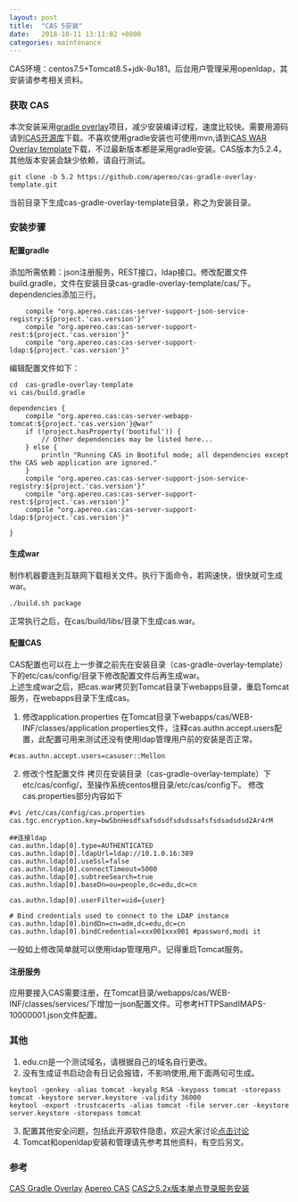 ```yaml
---
layout: post
title:  "CAS 5安装"
date:   2018-10-11 13:11:02 +0800
categories: maintenance
---
```





CAS环境：centos7.5+Tomcat8.5+jdk-8u181。后台用户管理采用openldap，其安装请参考相关资料。

### 获取 CAS 
本次安装采用[gradle overlay](https://github.com/apereo/cas-gradle-overlay-template)项目，减少安装编译过程，速度比较快。需要用源码请到[CAS开源库](https://github.com/apereo/cas)下载。不喜欢使用gradle安装也可使用mvn,请到[CAS WAR Overlay template](https://github.com/apereo/cas-overlay-template)下载，不过最新版本都是采用gradle安装。CAS版本为5.2.4，其他版本安装会缺少依赖，请自行测试。

```
git clone -b 5.2 https://github.com/apereo/cas-gradle-overlay-template.git
```
当前目录下生成cas-gradle-overlay-template目录，称之为安装目录。

### 安装步骤

#### 配置gradle
添加所需依赖：json注册服务，REST接口，ldap接口。修改配置文件build.gradle，文件在安装目录cas-gradle-overlay-template/cas/下。dependencies添加三行。
```
    compile "org.apereo.cas:cas-server-support-json-service-registry:${project.'cas.version'}"
    compile "org.apereo.cas:cas-server-support-rest:${project.'cas.version'}"
    compile "org.apereo.cas:cas-server-support-ldap:${project.'cas.version'}"

```
编辑配置文件如下：
```
cd  cas-gradle-overlay-template
vi cas/build.gradle
```
```
dependencies {
    compile "org.apereo.cas:cas-server-webapp-tomcat:${project.'cas.version'}@war"
    if (!project.hasProperty('bootiful')) {
        // Other dependencies may be listed here...
    } else {
        println "Running CAS in Bootiful mode; all dependencies except the CAS web application are ignored."
    }
    compile "org.apereo.cas:cas-server-support-json-service-registry:${project.'cas.version'}"
    compile "org.apereo.cas:cas-server-support-rest:${project.'cas.version'}"
    compile "org.apereo.cas:cas-server-support-ldap:${project.'cas.version'}"

}
```

#### 生成war
制作机器要连到互联网下载相关文件。执行下面命令，若网速快，很快就可生成war。
```
./build.sh package
```
正常执行之后，在cas/build/libs/目录下生成cas.war。

#### 配置CAS
CAS配置也可以在上一步骤之前先在安装目录（cas-gradle-overlay-template）下的etc/cas/config/目录下修改配置文件后再生成war。  
上述生成war之后，把cas.war拷贝到Tomcat目录下webapps目录，重启Tomcat服务，在webapps目录下生成cas。  

1. 修改application.properties
在Tomcat目录下webapps/cas/WEB-INF/classes/application.properties文件，注释cas.authn.accept.users配置，此配置可用来测试还没有使用ldap管理用户前的安装是否正常。
```
#cas.authn.accept.users=casuser::Mellon
```
2. 修改个性配置文件
拷贝在安装目录（cas-gradle-overlay-template）下etc/cas/config/，至操作系统centos根目录/etc/cas/config下。
修改cas.properties部分内容如下

```
#vi /etc/cas/config/cas.properties
cas.tgc.encryption.key=bwSbnHesdfsafsdsdfsdsdssafsfsdsadsdsd2Ar4rM

##连接ldap
cas.authn.ldap[0].type=AUTHENTICATED
cas.authn.ldap[0].ldapUrl=ldap://10.1.0.16:389
cas.authn.ldap[0].useSsl=false
cas.authn.ldap[0].connectTimeout=5000
cas.authn.ldap[0].subtreeSearch=true
cas.authn.ldap[0].baseDn=ou=people,dc=edu,dc=cn

cas.authn.ldap[0].userFilter=uid={user}

# Bind credentials used to connect to the LDAP instance
cas.authn.ldap[0].bindDn=cn=adm,dc=edu,dc=cn
cas.authn.ldap[0].bindCredential=xxx001xxx001 #password,modi it

```
一般如上修改简单就可以使用ldap管理用户。记得重启Tomcat服务。


#### 注册服务
应用要接入CAS需要注册，在Tomcat目录/webapps/cas/WEB-INF/classes/services/下增加一json配置文件。可参考HTTPSandIMAPS-10000001.json文件配置。



### 其他
1. edu.cn是一个测试域名，请根据自己的域名自行更改。
2. 没有生成证书启动会有日记会报错，不影响使用,用下面两句可生成。
```
keytool -genkey -alias tomcat -keyalg RSA -keypass tomcat -storepass tomcat -keystore server.keystore -validity 36000
keytool -export -trustcacerts -alias tomcat -file server.cer -keystore server.keystore -storepass tomcat
```
3. 配置其他安全问题，包括此开源软件隐患，欢迎大家讨论[点击讨论](https://github.com/abanger/abanger.github.io/issues)
4. Tomcat和openldap安装和管理请先参考其他资料，有空后另文。
### 参考

[CAS Gradle Overlay](https://github.com/apereo/cas-gradle-overlay-template)
[Apereo CAS](https://github.com/apereo/cas)
[CAS之5.2x版本单点登录服务安装](https://blog.csdn.net/yelllowcong/article/details/78805420)



